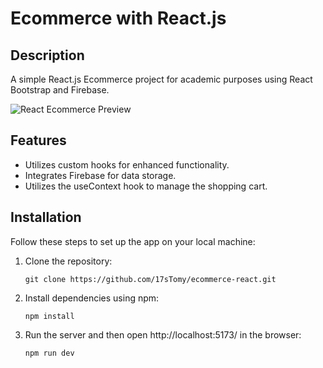 # Ecommerce with React.js

## Description
A simple React.js Ecommerce project for academic purposes using React Bootstrap and Firebase.

![React Ecommerce Preview](src/assets/preview.gif)

## Features
- Utilizes custom hooks for enhanced functionality.
- Integrates Firebase for data storage.
- Utilizes the useContext hook to manage the shopping cart.

## Installation
Follow these steps to set up the app on your local machine:

1. Clone the repository:
   ```
   git clone https://github.com/17sTomy/ecommerce-react.git
   ```
2. Install dependencies using npm:
   ```
   npm install
   ``` 
3. Run the server and then open http://localhost:5173/ in the browser:
   ```
   npm run dev